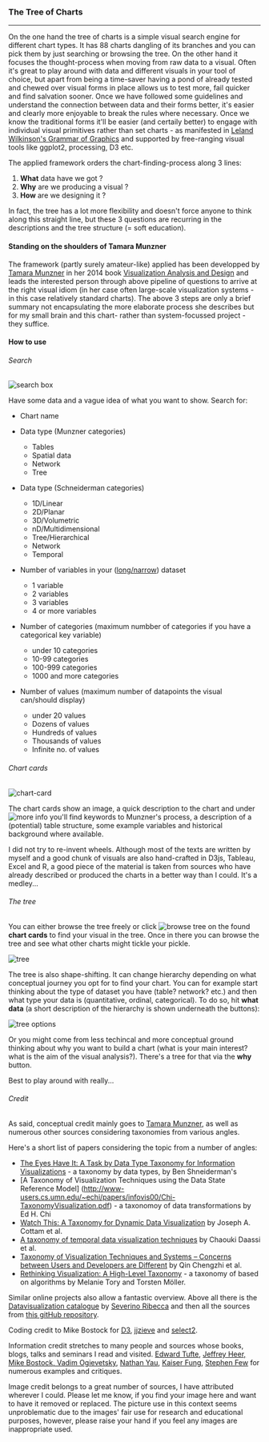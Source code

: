### The Tree of Charts
---

On the one hand the tree of charts is a simple visual search engine for different chart types. It has 88 charts dangling of its branches and you can pick them by just searching or browsing the tree. On the other hand it focuses the thought-process when moving from raw data to a visual. Often it's great to play around with data and different visuals in your tool of choice, but apart from being a time-saver having a pond of already tested and chewed over visual forms in place allows us to test more, fail quicker and find salvation sooner. Once we have followed some guidelines and understand the connection between data and their forms better, it's easier and clearly more enjoyable to break the rules where necessary. Once we know the traditional forms it'll be easier (and certaily better) to engage with individual visual primitives rather than set charts - as manifested in [Leland Wilkinson's Grammar of Graphics](http://www.springer.com/gp/book/9780387245447) and supported by free-ranging visual tools like ggplot2, processing, D3 etc.

The applied framework orders the chart-finding-process along 3 lines:

1. **What** data have we got ? 
2. **Why** are we producing a visual ?
3. **How** are we designing it ?

In fact, the tree has a lot more flexibility and doesn't force anyone to think along this straight line, but these 3 questions are recurring in the descriptions and the tree structure (= soft education).

#### Standing on the shoulders of Tamara Munzner

The framework (partly surely amateur-like) applied has been developped by [Tamara Munzner](https://en.wikipedia.org/wiki/Tamara_Munzner) in her 2014 book [Visualization Analysis and Design](https://www.crcpress.com/Visualization-Analysis-and-Design/Munzner/9781466508910) and leads the interested person through above pipeline of questions to arrive at the right visual idiom (in her case often large-scale visualization systems - in this case relatively standard charts). The above 3 steps are only a brief summary not encapsulating the more elaborate process she describes but for my small brain and this chart- rather than system-focussed project - they suffice.


#### How to use

###### Search

![search box](https://github.com/larsvers/tree-of-charts/blob/master/images/github/search.png)

Have some data and a vague idea of what you want to show. Search for:

* Chart name

* Data type (Munzner categories)
	* Tables
	* Spatial data
	* Network
	* Tree

* Data type (Schneiderman categories)
	* 1D/Linear
	* 2D/Planar
	* 3D/Volumetric
	* nD/Multidimensional
	* Tree/Hierarchical
	* Network
	* Temporal

* Number of variables in your ([long/narrow](https://en.wikipedia.org/wiki/Wide_and_narrow_data)) dataset
	* 1 variable
	* 2 variables
	* 3 variables
	* 4 or more variables

* Number of categories (maximum numbber of categories if you have a categorical key variable)
	* under 10 categories
	* 10-99 categories
	* 100-999 categories
	* 1000 and more categories

* Number of values (maximum number of datapoints the visual can/should display)
	* under 20 values
	* Dozens of values
	* Hundreds of values
	* Thousands of values
	* Infinite no. of values


###### Chart cards


![chart-card](https://github.com/larsvers/tree-of-charts/blob/master/images/github/chart-card.png)

The chart cards show an image, a quick description to the chart and under ![more info](https://github.com/larsvers/tree-of-charts/blob/master/images/github/more-info.png) you'll find keywords to Munzner's process, a description of a (potential) table structure, some example variables and historical background where available.


I did not try to re-invent wheels. Although most of the texts are written by myself and a good chunk of visuals are also hand-crafted in D3js, Tableau, Excel and R, a good piece of the material is taken from sources who have already described or produced the charts in a better way than I could. It's a medley...


###### The tree

You can either browse the tree freely or click ![browse tree](https://github.com/larsvers/tree-of-charts/blob/master/images/github/browse.png) on the found **chart cards** to find your visual in the tree. Once in there you can browse the tree and see what other charts might tickle your pickle.

![tree](https://github.com/larsvers/tree-of-charts/blob/master/images/github/tree.png)

The tree is also shape-shifting. It can change hierarchy depending on what conceptual journey you opt for to find your chart. You can for example start thinking about the type of dataset you have (table? network? etc.) and then what type your data is (quantitative, ordinal, categorical). To do so, hit **what data** (a short description of the hierarchy is shown underneath the buttons):

![tree options](https://github.com/larsvers/tree-of-charts/blob/master/images/github/tree-options.png)

Or you might come from less techincal and more conceptual ground thinking about why you want to build a chart (what is your main interest? what is the aim of the visual analysis?). There's a tree for that via the **why** button. 

Best to play around with really...

###### Credit

As said, conceptual credit mainly goes to [Tamara Munzner](https://www.crcpress.com/Visualization-Analysis-and-Design/Munzner/9781466508910), as well as numerous other sources considering taxonomies from various angles. 

Here's a short list of papers considering the topic from a number of angles:

* [The Eyes Have It: A Task by Data Type Taxonomy for Information Visualizations](http://www.interactiondesign.us/courses/2011_AD690/PDFs/Shneiderman_1996.pdf) - a taxonomy by data types, by Ben Shneiderman's
* [A Taxonomy of Visualization Techniques using the Data State Reference Model] (http://www-users.cs.umn.edu/~echi/papers/infovis00/Chi-TaxonomyVisualization.pdf) - a taxonomoy of data transformations by Ed H. Chi
* [Watch This: A Taxonomy for Dynamic Data Visualization](http://www.cs.ou.edu/~weaver/academic/publications/cottam-2012a/materials/cottam-2012a.pdf) by Joseph A. Cottam et al.
* [A taxonomy of temporal data visualization techniques](http://citeseerx.ist.psu.edu/viewdoc/download?doi=10.1.1.122.8704&rep=rep1&type=pdf) by Chaouki Daassi et al.
* [Taxonomy of Visualization Techniques and Systems – Concerns between Users and Developers are Different](https://www.cs.nmt.edu/~viz/papers/Qin_Chengzhi.pdf) by Qin Chengzhi et al.
* [Rethinking Visualization: A High-Level Taxonomy](http://webhome.cs.uvic.ca/~mtory/publications/infovis04.pdf) - a taxonomy of based on algorithms by Melanie Tory and Torsten Möller.

Similar online projects also allow a fantastic overview. Above all there is the [Datavisualization catalogue](http://www.datavizcatalogue.com/) by [Severino Ribecca](http://www.linkedin.com/pub/severino-ribecca/25/87a/612) and then all the sources from [this gitHub repository](https://github.com/widged/data-for-good/wiki/Visualisation-::-Choosing-a-chart).

Coding credit to Mike Bostock for [D3](https://d3js.org/), [jjzieve](https://bl.ocks.org/jjzieve/a743242f46321491a950) and [select2](https://select2.github.io/).

Information credit stretches to many people and sources whose books, blogs, talks and seminars I read and visited. [Edward Tufte](http://www.edwardtufte.com/tufte/), [Jeffrey Heer, Mike Bostock, Vadim Ogievetsky](http://homes.cs.washington.edu/~jheer/files/zoo/), [Nathan Yau](http://flowingdata.com/), [Kaiser Fung](http://junkcharts.typepad.com/), [Stephen Few](http://www.perceptualedge.com/blog/) for numerous examples and critiques. 

Image credit belongs to a great number of sources, I have attributed wherever I could. Please let me know, if you find your image here and want to have it removed or replaced. The picture use in this context seems unproblematic due to the images' fair use for research and educational purposes, however, please raise your hand if you feel any images are inappropriate used.



